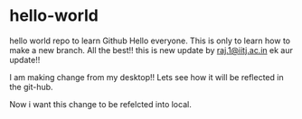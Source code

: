 # hello-world
hello world repo to learn Github
Hello everyone. This is only to learn how to make a new branch.
All the best!!
this is new update by raj.1@iitj.ac.in
ek aur update!!

I am making change from my desktop!!  Lets see how it will be reflected in the git-hub. 

Now i want this change to be refelcted into local. 
